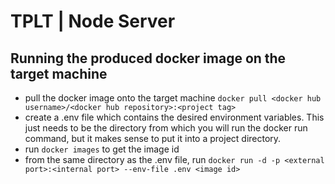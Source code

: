 # TPLT | Node Server

## Running the produced docker image on the target machine

- pull the docker image onto the target machine `docker pull <docker hub username>/<docker hub repository>:<project tag>`
- create a .env file which contains the desired environment variables. This just needs to be the directory from which you will run the docker run command, but it makes sense to put it into a project directory.
- run `docker images` to get the image id
- from the same directory as the .env file, run `docker run -d -p <external port>:<internal port> --env-file .env <image id>`
